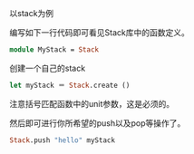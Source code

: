<!-- ((! set title Stack !)) ((! set learn !)) -->
<!-- ((! set center !)) -->

以stack为例

编写如下一行代码即可看见Stack库中的函数定义。

```ocaml
module MyStack = Stack
```

创建一个自己的stack

```ocaml
let myStack ＝ Stack.create ()
```

注意括号匹配函数中的unit参数，这是必须的。

然后即可进行你所希望的push以及pop等操作了。

```ocaml
Stack.push "hello" myStack
```
